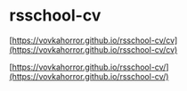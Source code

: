 # rsschool-cv

[https://vovkahorror.github.io/rsschool-cv/cv](https://vovkahorror.github.io/rsschool-cv/cv)

[https://vovkahorror.github.io/rsschool-cv/](https://vovkahorror.github.io/rsschool-cv/)
